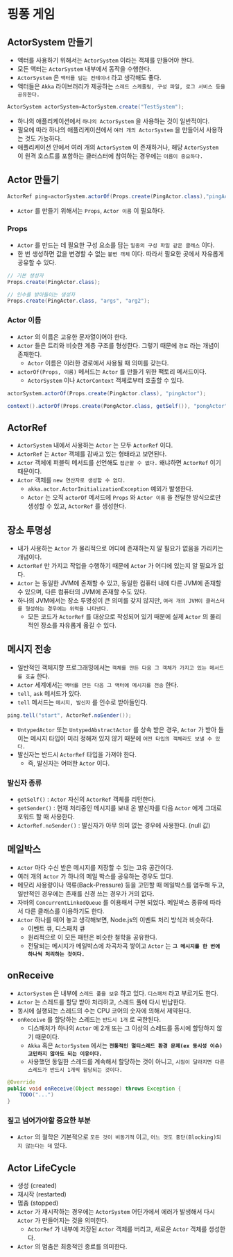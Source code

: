 # 핑퐁 게임

## ActorSystem 만들기

- 액터를 사용하기 위해서는 `ActorSystem` 이라는 객체를 만들어야 한다.
- 모든 액터는 `ActorSystem` 내부에서 동작을 수행한다.
- `ActorSystem` 은 `액터를 담는 컨테이너` 라고 생각해도 좋다.
- 액터들은 `Akka` 라이브러리가 제공하는 `스레드 스케줄링, 구성 파일, 로그 서비스 등을 공유한다.`

```java
ActorSystem actorSystem=ActorSystem.create("TestSystem");
```

- 하나의 애플리케이션에서 `하나의 ActorSystem` 을 사용하는 것이 일반적이다.
- 필요에 따라 하나의 애플리케이션에서 `여러 개의 ActorSystem` 을 만들어서 사용하는 것도 가능하다.
- 애플리케이션 안에서 여러 개의 `ActorSystem` 이 존재하거나, 해당 `ActorSystem` 이 원격 호스트를 포함하는 클러스터에 참여하는 경우에는 `이름이 중요하다.`

## Actor 만들기

```java
ActorRef ping=actorSystem.actorOf(Props.create(PingActor.class),"pingActor");
```

- `Actor` 를 만들기 위해서는 `Props`, `Actor 이름` 이 필요하다.

### Props

- `Actor` 를 만드는 데 필요한 구성 요소를 담는 `일종의 구성 파일 같은 클래스` 이다.
- 한 번 생성하면 값을 변경할 수 없는 `불변 객체` 이다. 따라서 필요한 곳에서 자유롭게 공유할 수 있다.

```java
// 기본 생성자
Props.create(PingActor.class);
```

```java
// 인수를 받아들이는 생성자
Props.create(PingActor.class, "args", "arg2");
```

### Actor 이름

- `Actor` 의 이름은 고유한 문자열이어야 한다.
- `Actor` 들은 트리와 비슷한 계층 구조를 형성한다. 그렇기 때문에 `경로` 라는 개념이 존재한다.
  - `Actor` 이름은 이러한 경로에서 사용될 때 의미를 갖는다.
- `actorOf(Props, 이름)` 메서드는 `Actor` 를 만들기 위한 팩토리 메서드이다.
  - `ActorSystem` 이나 `ActorContext` 객체로부터 호출할 수 있다.

```java
actorSystem.actorOf(Props.create(PingActor.class), "pingActor");
```

```java
context().actorOf(Props.create(PongActor.class, getSelf()), "pongActor");
```

## ActorRef

- `ActorSystem` 내에서 사용하는 `Actor` 는 모두 `ActorRef` 이다.
- `ActorRef` 는 `Actor` 객체를 감싸고 있는 형태라고 보면된다.
- `Actor` 객체에 퍼블릭 메서드를 선언해도 `접근할 수 없다.` 왜냐하면 `ActorRef` 이기 때문이다.
- `Actor` 객체를 `new 연산자로 생성할 수 없다.`
  - `akka.actor.ActorInitializationException` 예외가 발생한다.
  - `Actor` 는 오직 `actorOf` 메서드에 `Props` 와 `Actor 이름` 을 전달한 방식으로만 생성할 수 있고, `ActorRef` 를 생성한다.

## 장소 투명성

- 내가 사용하는 `Actor` 가 물리적으로 어디에 존재하는지 알 필요가 없음을 가리키는 개념이다.
- `ActorRef` 만 가지고 작업을 수행하기 때문에 `Actor` 가 어디에 있는지 알 필요가 없다.
- `Actor` 는 동일한 JVM에 존재할 수 있고, 동일한 컴퓨터 내에 다른 JVM에 존재할 수 있으며, 다른 컴퓨터의 JVM에 존재할 수도 있다.
- 하나의 JVM에서는 장소 투명성이 큰 의미를 갖지 않지만, `여러 개의 JVM이 클러스터를 형성하는 경우에는 위력을 나타낸다.`
  - 모든 코드가 `ActorRef` 를 대상으로 작성되어 있기 때문에 실제 `Actor` 의 물리적인 장소를 자유롭게 옮길 수 있다.

## 메시지 전송

- 일반적인 객체지향 프로그래밍에서는 `객체를 만든 다음 그 객체가 가지고 있는 메서드를 호출` 한다.
- `Actor` 세계에서는 `액터를 만든 다음 그 액터에 메시지를 전송` 한다.
- `tell`, `ask` 메서드가 있다.
- `tell` 메서드는 `메시지, 발신자` 를 인수로 받아들인다.

```java
ping.tell("start", ActorRef.noSender());
```

- `UntypedActor` 또는 `UntypedAbstractActor` 를 상속 받은 경우, `Actor` 가 받아 들이는 메시지 타입이 미리 정해져 있지 않기 때문에 `어떤 타입의 객체라도 보낼 수 있다.`
- 발신자는 반드시 `ActorRef` 타입을 가져야 한다.
  - 즉, 발신자는 어떠한 `Actor` 이다.

### 발신자 종류

- `getSelf()` : `Actor` 자신의 `ActorRef` 객체를 리턴한다. 
- `getSender()` : 현재 처리중인 메시지를 보내 온 발신자를 다음 `Actor` 에게 그대로 포워드 할 때 사용한다.
- `ActorRef.noSender()` : 발신자가 아무 의미 없는 경우에 사용한다. (null 값)

## 메일박스

- `Actor` 마다 수신 받은 메시지를 저장할 수 있는 고유 공간이다.
- 여러 개의 `Actor` 가 하나의 메일 박스를 공유하는 경우도 있다.
- 메모리 사용량이나 역류(Back-Pressure) 등을 고민할 때 메일박스를 염두해 두고, 일반적인 경우에는 존재를 신경 쓰는 경우가 거의 없다.
- 자바의 `ConcurrentLinkedQueue` 를 이용해서 구현 되었다. 메일박스 종류에 따라서 다른 클래스를 이용하기도 한다.
- `Actor` 하나를 떼어 놓고 생각해보면, Node.js의 이벤트 처리 방식과 비슷하다.
  - 이벤트 큐, 디스패치 큐
  - 원리적으로 이 모든 패턴은 비슷한 철학을 공유한다.
  - 전달되는 메시지가 메일박스에 차곡차곡 쌓이고 `Actor` 는 **`그 메시지를 한 번에 하나씩 처리하는 것이다.`**

## onReceive

- `ActorSystem` 은 내부에 `스레드 풀을 보유` 하고 있다. `디스패처` 라고 부르기도 한다.
- `Actor` 는 스레드를 할당 받아 처리하고, 스레드 풀에 다시 반납한다.
- 동시에 실행되는 스레드의 수는 CPU 코어의 숫자에 의해서 제약된다.
- `onReceive` 를 할당하는 스레드는 `반드시 1개` 로 국한된다.
  - 디스패처가 하나의 `Actor` 에 2개 또는 그 이상의 스레드를 동시에 할당하지 않기 때문이다.
  - `Akka` 혹은 `ActorSystem` 에서는 **`전통적인 멀티스레드 환경 문제(ex 동시성 이슈) 고민하지 않아도 되는 이유이다.`**
  - 사용했던 동일한 스레드를 계속해서 할당하는 것이 아니고, `시점이 달라지면 다른 스레드가 반드시 1개씩 할당되는 것이다.`

```java
@Override
public void onReceive(Object message) throws Exception {
    TODO("...")    
}
```

### 짚고 넘어가야할 중요한 부분

- `Actor` 의 철학은 기본적으로 `모든 것이 비동기적` 이고, `어느 것도 중단(Blocking)되지 않는다는 데` 있다.

## Actor LifeCycle

- 생성 (created)
- 재시작 (restarted)
- 멈춤 (stopped)
- `Actor` 가 재시작하는 경우에는 `ActorSystem` 어딘가에서 에러가 발생해서 다시 `Actor` 가 만들어지는 것을 의미한다.
  - `ActorRef` 가 내부에 저장된 `Actor` 객체를 버리고, 새로운 `Actor` 객체를 생성한다.
- `Actor` 의 멈춤은 최종적인 종료를 의미한다.
